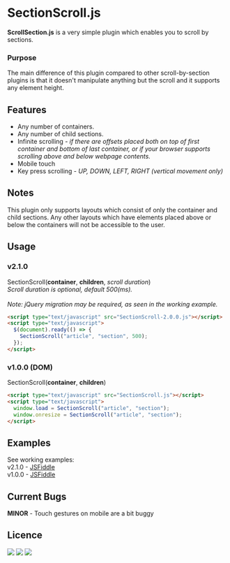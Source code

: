# SectionScroll.js
<b>ScrollSection.js</b> is a very simple plugin which enables you to scroll by sections.

### Purpose
The main difference of this plugin compared to other scroll-by-section plugins is that it doesn't manipulate anything but the scroll and it supports any element height.

## Features
<ul>
  <li>Any number of containers.</li>
  <li>Any number of child sections.</li>
  <li>Infinite scrolling - <i>if there are offsets placed both on top of first container and bottom of last container, or if your browser supports scrolling above and below webpage contents.</i></li>
  <li>Mobile touch</li>
  <li>Key press scrolling - <i>UP, DOWN, LEFT, RIGHT (vertical movement only)</i></li>
</ul>

## Notes

This plugin only supports layouts which consist of only the container and child sections. Any other layouts which have elements placed above or below the containers will not be accessible to the user.

## Usage

### v2.1.0
SectionScroll(**container**, **children**, _scroll duration_)<br>
<i>Scroll duration is optional, default 500(ms).</i><br><br>
<i>Note: jQuery migration may be required, as seen in the working example.</i>
```html
<script type="text/javascript" src="SectionScroll-2.0.0.js"></script>
<script type="text/javascript">
  $(document).ready(() => {
    SectionScroll("article", "section", 500);
  });
</script>
```

### v1.0.0 (DOM)
SectionScroll(**container**, **children**)
```html
<script type="text/javascript" src="SectionScroll.js"></script>
<script type="text/javascript">
  window.load = SectionScroll("article", "section");
  window.onresize = SectionScroll("article", "section");
</script>
```

## Examples
See working examples:<br>
v2.1.0 - <a href="https://jsfiddle.net/SmellyFatDuck/4h3gqptj/167/">JSFiddle</a><br>
v1.0.0 - <a href="https://jsfiddle.net/daddymicael/aoh5jpf9/">JSFiddle</a>


## Current Bugs
<b>MINOR</b> - Touch gestures on mobile are a bit buggy

## Licence
<img src="https://img.shields.io/apm/l/vim-mode"> <img src="https://img.shields.io/github/v/release/SmellyFatDuck/SectionScroll.js"> <img src="https://img.shields.io/github/downloads/SmellyFatDuck/SectionScroll.js/total">
